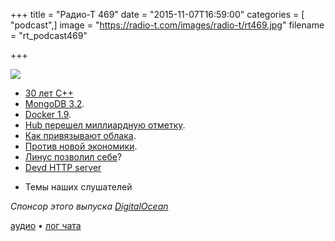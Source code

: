 +++
title = "Радио-Т 469"
date = "2015-11-07T16:59:00"
categories = [ "podcast",]
image = "https://radio-t.com/images/radio-t/rt469.jpg"
filename = "rt_podcast469"

+++

![](https://radio-t.com/images/radio-t/rt469.jpg)

* [30 лет С++](http://habrahabr.ru/post/270083/)
* [MongoDB 3.2](https://www.mongodb.com/blog/post/announcing-mongodb-3-2?jmp=community-hub).
* [Docker 1.9](http://blog.docker.com/2015/11/docker-1-9-production-ready-swarm-multi-host-networking/).
* [Hub перешел миллиардную отметку](http://blog.docker.com/2015/11/docker-hub-billion-pulls/).
* [Как привязывают облака](http://www.infoworld.com/article/3001735/cloud-computing/why-cloud-apps-can-never-be-totally-portable.html).
* [Против новой экономики](https://signalvnoise.com/posts/3972-reconsider).
* [Линус позволил себе](http://www.phoronix.com/scan.php?page=news_item&px=Report-Harassment-LT)?
* [Devd HTTP server](http://www.ghacks.net/2015/10/28/devd-is-a-lightweight-http-server/)
- Темы наших слушателей

_Спонсор этого выпуска [DigitalOcean](https://www.digitalocean.com)_

[аудио](http://cdn.radio-t.com/rt_podcast469.mp3) • [лог чата](http://chat.radio-t.com/logs/radio-t-469.html)
<audio src="http://cdn.radio-t.com/rt_podcast469.mp3" preload="none"></audio>